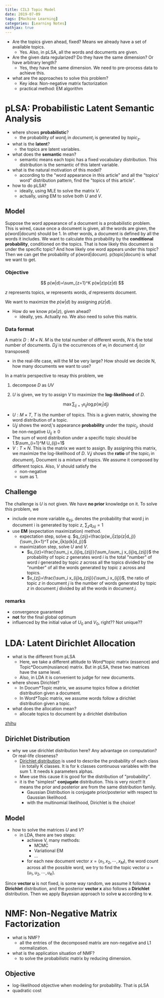 ```yaml
---
title: CIL3 Topic Model
date: 2019-07-09
tags: [Machine Learning]
categories: [Learning Notes]
mathjax: true
---
```

- Are the topics given ahead, fixed? Means we already have a set of available topics.
  - Yes. Also, in pLSA, all the words and documents are given.
- Are the given data regularized? Do they have the same dimension? Or have arbitrary length?
  - Yes, they have the same dimension. We need to pre-process data to achieve this.
- what are the approaches to solve this problem?
  - Key idea: Non-negative matrix factorization
  - practical method: EM algorithm
# pLSA: Probabilistic Latent Semantic Analysis
- where shows **probabilistic**?
  - the probability of $word_j$ in $document_i$ is generated by $topic_z$.
- what is the **latent**?
	- the topics are latent variables.
- what does the **semantic** mean?
	- semantic means each topic has a fixed vocabulary distribution. This distribution is the semantic of this latent variable.
- what is the natural motivation of this model?
	- according to the "word appearance in this article" and all the "topics' word" distribution pattern, find the "topics of this article".
- how to do pLSA?
  - ideally, using MLE to solve the matrix $V$.
  - actually, using EM to solve both $U$ and $V$.

## Model
Suppose the word appearance of a document is a probabilistic problem. This is wired, cause once a document is given, all the words are given, the p(word|docum) should be 1. In other words, a document is defined by all the words it includes.
We want to calculate this probability by the **conditional probability**, conditioned on the topics. That is how likely this document is under the specific topic? And how likely one word appears under this topic? Then we can get the probability of p(word|docum). p(topic|docum) is what we want to get.
### Objective
$$
p(w|d)=\sum_{z=1}^K p(w|z)p(z|d)
$$

$z$ represents topics, $w$ represents words, $d$ represents document.

We want to maximize the $p(w|d)$ by assigning $p(z|d)$.

- How do we know $p(w|z)$, given ahead?
  - ideally, yes. Actually no. We also need to solve this matrix.

### Data format
A matrix $D: M\times N$. $M$ is the total number of different words, $N$ is the total number of documents. $D_ij$ is the occurrences of $w_i$ in document $d_j$ (or transposed)

- in the real-life case, will the M be very large? How should we decide N, how many documents we want to use?

In a matrix perspective to resay this problem, we 

1. decompose $D$ as $UV$

2. $U$ is given, we try to assign $V$ to maximize the **log-likelihood** of $D$.

   $$
   \max\sum_{ij=1}x_{ij}\log p(w_i|d_j)
   $$

-  $U: M\times T$,  $T$ is the number of topics. This is a given matrix, showing the word distribution of a topic. 
  - $U_ij$ shows the $word_i$'s appearance **probability** under the $topic_j$, should be non-negative $U_{ij}\geq 0$
  - The sum of word distribution under a specific topic should be 1.$\sum_{i=1}^M U_{ij}=1$
- $V: T\times N$. This is the matrix we want to assign. By assigning this matrix, we maximize the log-likelihood of $D$. $V_ij$ shows the **ratio** of the $topic_i$ in $document_j$. Document is a mixture of topics. We assume it composed by different topics.  Also, $V$ should satisfy the 
  - non-negative
  - sum as 1.

## Challenge

The challenge is $U$ is not given. We have **no prior** knowledge on it. To solve this problem, we 

- include one more variable $q_{zij}$, denotes the probability that word j in document i is generated by topic $z$, $\sum_z q_{zij}=1$ 
- use **EM** (expectation maximization) method.
  - expectation step, solve $q$.  $q_{zij}=\frac{p(w_i|z)p(z|d_j)}{\sum_{k=1}^T p(w_i|k)p(k|d_j)}$
  - maximization step, solve $U$ and $V$. 
    - $u_{iz}=\frac{\sum_j x_{ij}q_{zij}}{\sum_i\sum_j x_{ij}q_{zij}}$ the probability of topic $z$ generates word $i$ is the total "number" of word $i$ generated by topic $z$ across all the topics divided by the "number" of all the words generated by topic z across  and topics.
    - $v_{zj}=\frac{\sum_i x_{ij}q_{zij}}{\sum_i x_{ij}}$, the ratio of topic $z$ in document $j$ is the number of words generated by topic $z$ in document $j$ divided by all the words in document $j$.

### remarks
- convergence guaranteed
- **not** for the final global optimum
- influenced by the initial value of $U_0$ and $V_0$, right?? Not unique??

# LDA: Latent Dirichlet Allocation

- what is the different from pLSA
	- Here, we take a different attitude to Word\*topic matrix (essence) and Topic\*Docum(nusiance) matrix.  But in pLSA, these two matrices have the same level.
	- Also, in LDA it is convenient to judge for new documents.
- where shows Dirichlet?
	- In Docum\*Topic matrix, we assume topics follow a dirichlet distribution given a document.
	- In Word*Topic matrix, we assume words follow a dirichlet distribution given a topic.
- what does the allocation mean?
	- allocate topics to document by a dirichlet distribution

[zhihu](https://zhuanlan.zhihu.com/p/31470216)

## Dirichlet Distribution
- why we use dirichlet distribution here? Any advantage on computation? Or real-life closeness?
	- [Dirichlet distribution](https://zh.wikipedia.org/wiki/%E7%8B%84%E5%88%A9%E5%85%8B%E9%9B%B7%E5%88%86%E5%B8%83) is used to describe the probability of each class i in totally K classes. It is for k classes continuous variables with the sum 1. It needs k parameters alphas.
	- Mwe use this cause it is good for the distribution of "probability".
	- it is the "simplest" **conjugate** distribution. This is very nice!!! It means the prior and posterior are from the same distribution family.
	  - Gaussian Distribution is conjugate prior/posterior with respect to Gaussian likelihood.
	  - with the multinomial likelihood, Dirichlet is the choice!

## Model
- how to solve the matrices $U$ and $V$?
  - in LDA, there are two steps: 
    - achieve V, many methods:
    	- MCMC
    	- Variational EM
    	- ...
    - for each new document vector $x = (x_1,x_2,\cdots, x_M)$, the word count across all the possible word, we try to find the topic vector $u=(u_1, u_2, \cdots, u_K)$.

Since **vector u** is not fixed, is some way random, we assume it follows a **Dirichlet** distribution, and the posterior **vector x** also follows a **Dirichlet** distribution. Then we apply Bayesian approach to solve **u** according to **v**.

# NMF: Non-Negative Matrix Factorization
- what is NMF?
	- all the entries of the decomposed matrix are non-negative and L1 normalization.
- what is the application situation of NMF?
	- to solve the probabilistic matrix by reducing dimension.
## Objective
- log-likelihood objective when modeling for probability. That is pLSA
- quadratic cost


